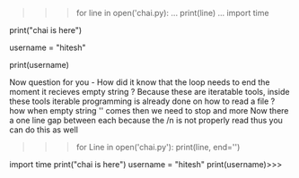 >>> for line in open('chai.py):
...    print(line)
...
import time

print("chai is here")

username = "hitesh"

print(username)
>>> 
Now question for you - How did it know that the loop needs to end the moment it recieves empty string ?
Because these are iteratable tools, inside these tools iterable programming is already done on how to read a file ?
how when empty string '' comes then we need to stop and more
Now there a one line gap between each because the /n is not properly read thus you can do this as well 

>>> for Line in open('chai.py'):
print(line, end='')

import time
print("chai is here")
username = "hitesh"
print(username)>>>
